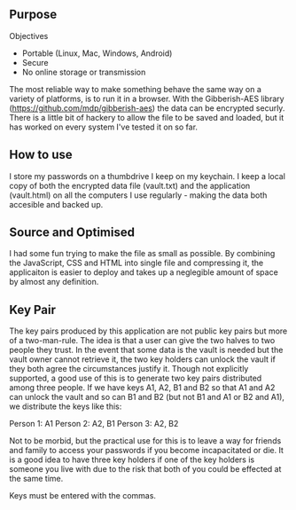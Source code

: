 Purpose
-------

Objectives
* Portable (Linux, Mac, Windows, Android)
* Secure
* No online storage or transmission

The most reliable way to make something behave the same way on a variety of platforms, is to run it in a browser. With the Gibberish-AES library (https://github.com/mdp/gibberish-aes) the data can be encrypted securly. There is a little bit of hackery to allow the file to be saved and loaded, but it has worked on every system I've tested it on so far.

How to use
----------
I store my passwords on a thumbdrive I keep on my keychain. I keep a local copy of both the encrypted data file (vault.txt) and the application (vault.html) on all the computers I use regularly - making the data both accesible and backed up.

Source and Optimised
--------------------
I had some fun trying to make the file as small as possible. By combining the JavaScript, CSS and HTML into single file and compressing it, the applicaiton is easier to deploy and takes up a neglegible amount of space by almost any definition.

Key Pair
--------
The key pairs produced by this application are not public key pairs but more of a two-man-rule. The idea is that a user can give the two halves to two people they trust. In the event that some data is the vault is needed but the vault owner cannot retrieve it, the two key holders can unlock the vault if they both agree the circumstances justify it. Though not explicitly supported, a good use of this is to generate two key pairs distributed among three people. If we have keys A1, A2, B1 and B2 so that A1 and A2 can unlock the vault and so can B1 and B2 (but not B1 and A1 or B2 and A1), we distribute the keys like this:

Person 1: A1
Person 2: A2, B1
Person 3: A2, B2

Not to be morbid, but the practical use for this is to leave a way for friends and family to access your passwords if you become incapacitated or die. It is a good idea to have three key holders if one of the key holders is someone you live with due to the risk that both of you could be effected at the same time.

Keys must be entered with the commas.